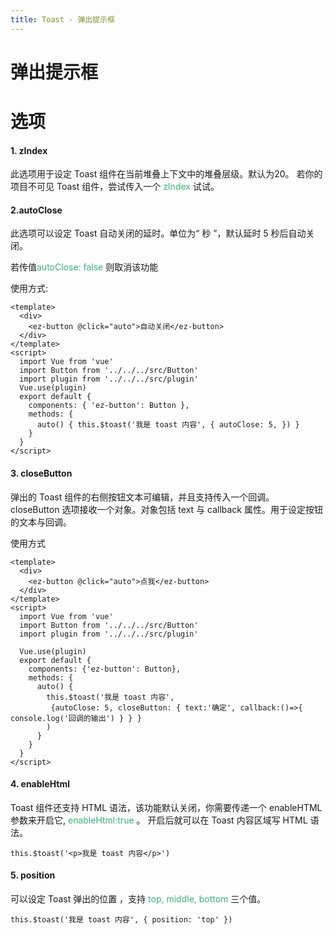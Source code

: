 ```yaml
---
title: Toast - 弹出提示框
---
```

# 弹出提示框

<ClientOnly>
  <toast-demo1></toast-demo1>
</ClientOnly>

# 选项

#### 1. zIndex
此选项用于设定 Toast 组件在当前堆叠上下文中的堆叠层级。默认为20。
若你的项目不可见 Toast 组件，尝试传入一个 <font color="#3eaf7c">zIndex</font> 试试。

#### 2.autoClose 
此选项可以设定 Toast 自动关闭的延时。单位为“ 秒 ”，默认延时 5 秒后自动关闭。

若传值<font color="#3eaf7c">autoClose: false</font>  则取消该功能

使用方式:
```
<template>
  <div>
    <ez-button @click="auto">自动关闭</ez-button>
  </div>
</template>
<script>
  import Vue from 'vue'
  import Button from '../../../src/Button'
  import plugin from '../../../src/plugin'
  Vue.use(plugin)
  export default {
    components: { 'ez-button': Button },
    methods: {
      auto() { this.$toast('我是 toast 内容', { autoClose: 5, }) }
    }
  }
</script>
```

#### 3. closeButton
弹出的 Toast 组件的右侧按钮文本可编辑，并且支持传入一个回调。 closeButton 选项接收一个对象。对象包括 text 与 callback 属性。用于设定按钮的文本与回调。

使用方式
```
<template>
  <div>
    <ez-button @click="auto">点我</ez-button>
  </div>
</template>
<script>
  import Vue from 'vue'
  import Button from '../../../src/Button'
  import plugin from '../../../src/plugin'

  Vue.use(plugin)
  export default {
    components: {'ez-button': Button},
    methods: {
      auto() {
        this.$toast('我是 toast 内容', 
         {autoClose: 5, closeButton: { text:'确定', callback:()=>{ console.log('回调的输出') } } }
        )
      }
    }
  }
</script>
```

#### 4. enableHtml
Toast 组件还支持 HTML 语法，该功能默认关闭，你需要传递一个 enableHTML 参数来开启它, <font color="#3eaf7c">enableHtml:true</font> 。 开启后就可以在 Toast 内容区域写 HTML 语法。
```vue
this.$toast('<p>我是 toast 内容</p>')
```

#### 5. position
可以设定 Toast 弹出的位置 ，支持 <font color="#3eaf7c">top, middle, bottom</font> 三个值。
```vue
this.$toast('我是 toast 内容', { position: 'top' })
```
